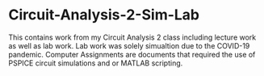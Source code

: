 # Circuit-Analysis-2-Sim-Lab

This contains work from my Circuit Analysis 2 class including lecture work as well as lab work. Lab work was solely simualtion due to the COVID-19 pandemic.
Computer Assignments are documents that required the use of PSPICE circuit simulations and or MATLAB scripting.
